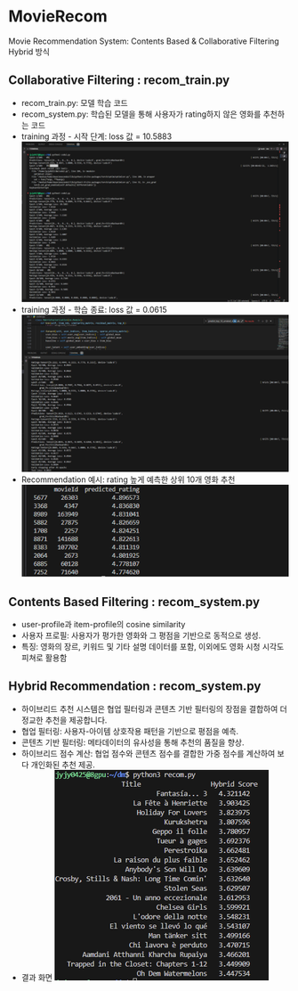 # MovieRecom

Movie Recommendation System: Contents Based &amp; Collaborative Filtering Hybrid 방식

## Collaborative Filtering : recom_train.py

- recom_train.py: 모델 학습 코드
- recom_system.py: 학습된 모델을 통해 사용자가 rating하지 않은 영화를 추천하는 코드
- training 과정 - 시작 단계: loss 값 = 10.5883
  ![training 과정 - 시작 단계: loss 값 = 10.5883](./images/training2.png)
- training 과정 - 학습 종료: loss 값 = 0.0615
  ![training 과정 - 학습 종료: loss 값 = 0.0615](./images/training1.png)
- Recommendation 예시: rating 높게 예측한 상위 10개 영화 추천
  ![Recommendation 예시: rating 높게 예측한 상위 10개 영화 추천](./images/recom.png)

## Contents Based Filtering : recom_system.py

- user-profile과 item-profile의 cosine similarity
- 사용자 프로필: 사용자가 평가한 영화와 그 평점을 기반으로 동적으로 생성.
- 특징: 영화의 장르, 키워드 및 기타 설명 데이터를 포함, 이외에도 영화 시청 시각도 피쳐로 활용함

## Hybrid Recommendation : recom_system.py

- 하이브리드 추천 시스템은 협업 필터링과 콘텐츠 기반 필터링의 장점을 결합하여 더 정교한 추천을 제공합니다.
- 협업 필터링: 사용자-아이템 상호작용 패턴을 기반으로 평점을 예측.
- 콘텐츠 기반 필터링: 메타데이터의 유사성을 통해 추천의 품질을 향상.
- 하이브리드 점수 계산: 협업 점수와 콘텐츠 점수를 결합한 가중 점수를 계산하여 보다 개인화된 추천 제공.
- 결과 화면
  ![결과 화면](./images/recommand_result.png)
